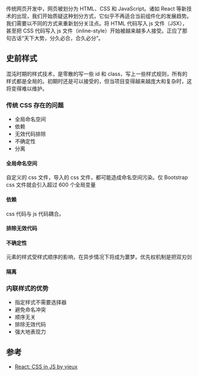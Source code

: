
传统网页开发中，网页被划分为 HTML、CSS 和 JavaScript。诸如 React 等新技术的出现，我们开始质疑这种划分方式，它似乎不再适合当前组件化的发展趋势。我们需要以不同的方式来重新划分关注点。将 HTML 代码写入 js 文件（JSX），甚至把 CSS 代码写入 js 文件（inline-style）开始被越来越多人接受。正应了那句古话“天下大势，分久必合，合久必分”。

## 史前样式

混沌时期的样式技术，是零散的写一些 id 和 class，写上一些样式规则，所有的样式都是全局的。初期时还是可以接受的，但当项目变得越来越庞大和复杂时，这将变得难以维护。

### 传统 CSS 存在的问题

- 全局命名空间
- 依赖
- 无效代码排除
- 不确定性
- 分离

#### 全局命名空间

自定义的 css 文件，导入的 css 文件，都可能造成命名空间污染。仅 Bootstrap css 文件就会引入超过 600 个全局变量

#### 依赖

css 代码与 js 代码耦合。

#### 排除无效代码

#### 不确定性

元素的样式受样式顺序的影响，在异步情况下将成为噩梦。优先权机制是把双刃剑

#### 隔离





### 内联样式的优势

- 指定样式不需要选择器
- 避免命名冲突
- 顺序无关
- 排除无效代码
- 强大地表现力

## 参考
- [React: CSS in JS by vjeux](https://speakerdeck.com/vjeux/react-css-in-js)